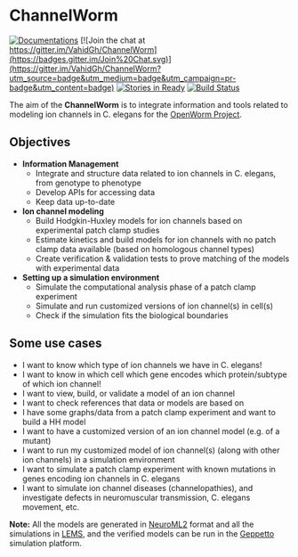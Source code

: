 # ChannelWorm
 
[![Documentations](https://readthedocs.org/projects/channelworm/badge/?version=latest)](http://channelworm.readthedocs.org/en/latest/) [![Join the chat at https://gitter.im/VahidGh/ChannelWorm](https://badges.gitter.im/Join%20Chat.svg)](https://gitter.im/VahidGh/ChannelWorm?utm_source=badge&utm_medium=badge&utm_campaign=pr-badge&utm_content=badge) [![Stories in Ready](https://badge.waffle.io/vahidgh/channelworm.png?label=ready&title=Ready)](https://waffle.io/vahidgh/channelworm) [![Build Status](https://travis-ci.org/VahidGh/ChannelWorm.svg?branch=master)](https://travis-ci.org/VahidGh/ChannelWorm)

The aim of the **ChannelWorm** is to integrate information and tools related to modeling ion channels in C. elegans for the [OpenWorm Project](https://github.com/openworm).

## Objectives
* **Information Management**
  * Integrate and structure data related to ion channels in C. elegans, from genotype to phenotype
  * Develop APIs for accessing data
  * Keep data up-to-date
* **Ion channel modeling**
  * Build Hodgkin-Huxley models for ion channels based on experimental patch clamp studies
  * Estimate kinetics and build models for ion channels with no patch clamp data available (based on homologous channel types)
  * Create verification & validation tests to prove matching of the models with experimental data
* **Setting up a simulation environment**
  * Simulate the computational analysis phase of a patch clamp experiment
  * Simulate and run customized versions of ion channel(s) in cell(s)
  * Check if the simulation fits the biological boundaries

## Some use cases
  * I want to know which type of ion channels we have in C. elegans!
  * I want to know in which cell which gene encodes which protein/subtype of which ion channel!
  * I want to view, build, or validate a model of an ion channel
  * I want to check references that data or models are based on
  * I have some graphs/data from a patch clamp experiment and want to build a HH model
  * I want to have a customized version of an ion channel model (e.g. of a mutant)
  * I want to run my customized model of ion channel(s) (along with other ion channels) in a simulation environment
  * I want to simulate a patch clamp experiment with known mutations in genes encoding ion channels in C. elegans
  * I want to simulate ion channel diseases (channelopathies), and investigate defects in neuromuscular transmission, C. elegans movement, etc.

**Note:** All the models are generated in [NeuroML2](https://github.com/NeuroML) format and all the simulations in [LEMS](https://github.com/LEMS), and the verified models can be run in the [Geppetto](https://github.com/openworm/org.geppetto) simulation platform.
 

